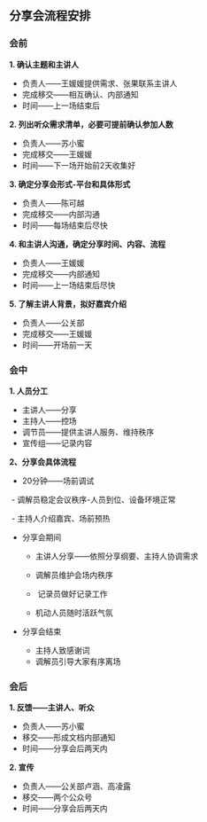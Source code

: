 ## 分享会流程安排

### 会前

**1. 确认主题和主讲人**

- 负责人——王媛媛提供需求、张果联系主讲人
- 完成移交——相互确认、内部通知
- 时间——上一场结束后

**2. 列出听众需求清单，必要可提前确认参加人数**

- 负责人——苏小蜜
- 完成移交——王媛媛
- 时间——下一场开始前2天收集好

**3. 确定分享会形式-平台和具体形式**

- 负责人——陈可越
- 完成移交——内部沟通
- 时间——每场结束后尽快

**4. 和主讲人沟通，确定分享时间、内容、流程**

- 负责人——王媛媛
- 完成移交——内部通知
- 时间——上一场结束后尽快

**5. 了解主讲人背景，拟好嘉宾介绍**

- 负责人——公关部
- 完成移交——王媛媛
- 时间——开场前一天

### 会中

**1. 人员分工**

- 主讲人——分享
- 主持人——控场
- 调节员——提供主讲人服务、维持秩序
- 宣传组——记录内容

**2、分享会具体流程**

- 20分钟——场前调试

​     - 调解员稳定会议秩序-人员到位、设备环境正常

​     - 主持人介绍嘉宾、场前预热

- 分享会期间

  - 主讲人分享——依照分享纲要、主持人协调需求


  - 调解员维护会场内秩序
  - ​ 记录员做好记录工作
  - 机动人员随时活跃气氛


- 分享会结束
  - 主持人致感谢词
  - 调解员引导大家有序离场

### 会后

**1. 反馈——主讲人、听众**

- 负责人——苏小蜜
- 移交——形成文档内部通知
- 时间——分享会后两天内

**2. 宣传**

- 负责人——公关部卢涵、高凌露
- 移交——两个公众号
- 时间——分享会后两天内